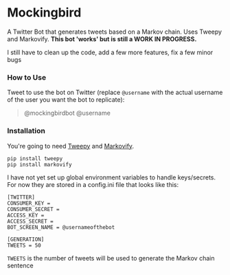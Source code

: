 # Mockingbird
A Twitter Bot that generates tweets based on a Markov chain. Uses Tweepy and Markovify.
**This bot 'works' but is still a WORK IN PROGRESS.**

I still have to clean up the code, add a few more features, fix a few minor bugs

### How to Use

Tweet to use the bot on Twitter (replace `@username` with the actual username of the user you want the bot to replicate):
>@mockingbirdbot @username

### Installation
You're going to need [Tweepy](https://github.com/tweepy/tweepy) and [Markovify](https://github.com/jsvine/markovify).

```
pip install tweepy
pip install markovify
```

I have not yet set up global environment variables to handle keys/secrets. For now they are stored in a config.ini file that looks like this:

```
[TWITTER]
CONSUMER_KEY = 
CONSUMER_SECRET = 
ACCESS_KEY = 
ACCESS_SECRET = 
BOT_SCREEN_NAME = @usernameofthebot

[GENERATION]
TWEETS = 50
```

`TWEETS` is the number of tweets will be used to generate the Markov chain sentence
